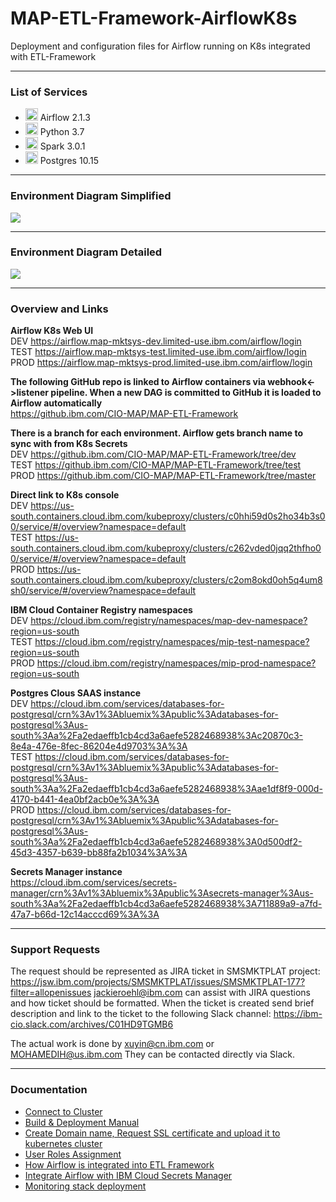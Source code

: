 # MAP-ETL-Framework-AirflowK8s

Deployment and configuration files for Airflow running on K8s integrated with ETL-Framework

---
### List of Services

 - <img src="https://miro.medium.com/max/1080/1*6jjSw8IqGbsPZp7L_43YyQ.png" height="20"> Airflow 2.1.3
 - <img src="https://i.stack.imgur.com/hRJou.gif" height="20"> Python 3.7
 - <img src="https://upload.wikimedia.org/wikipedia/commons/f/f3/Apache_Spark_logo.svg" height="20"> Spark 3.0.1
 - <img src="https://upload.wikimedia.org/wikipedia/commons/2/29/Postgresql_elephant.svg" height="20"> Postgres 10.15

---
### Environment Diagram Simplified
<img src="https://github.ibm.com/CIO-MAP/MAP-ETL-Framework-AirflowK8s/blob/master/diagrams/env_diagram_simplified.jpg">

---
### Environment Diagram Detailed
<img src="https://github.ibm.com/CIO-MAP/MAP-ETL-Framework-AirflowK8s/blob/master/diagrams/env_diagram_detailed.jpg">

---
### Overview and Links

**Airflow K8s Web UI**\
DEV https://airflow.map-mktsys-dev.limited-use.ibm.com/airflow/login \
TEST https://airflow.map-mktsys-test.limited-use.ibm.com/airflow/login \
PROD https://airflow.map-mktsys-prod.limited-use.ibm.com/airflow/login

**The following GitHub repo is linked to Airflow containers via webhook<->listener pipeline. When a new DAG is committed to GitHub it is loaded to Airflow automatically**\
https://github.ibm.com/CIO-MAP/MAP-ETL-Framework

**There is a branch for each environment. Airflow gets branch name to sync with from K8s Secrets** \
DEV https://github.ibm.com/CIO-MAP/MAP-ETL-Framework/tree/dev \
TEST https://github.ibm.com/CIO-MAP/MAP-ETL-Framework/tree/test \
PROD https://github.ibm.com/CIO-MAP/MAP-ETL-Framework/tree/master

**Direct link to K8s console**\
DEV https://us-south.containers.cloud.ibm.com/kubeproxy/clusters/c0hhi59d0s2ho34b3s00/service/#/overview?namespace=default \
TEST https://us-south.containers.cloud.ibm.com/kubeproxy/clusters/c262vded0jqq2thfho00/service/#/overview?namespace=default \
PROD https://us-south.containers.cloud.ibm.com/kubeproxy/clusters/c2om8okd0oh5q4um8sh0/service/#/overview?namespace=default

**IBM Cloud Container Registry namespaces** \
DEV https://cloud.ibm.com/registry/namespaces/map-dev-namespace?region=us-south \
TEST https://cloud.ibm.com/registry/namespaces/mip-test-namespace?region=us-south \
PROD https://cloud.ibm.com/registry/namespaces/mip-prod-namespace?region=us-south

**Postgres Clous SAAS instance** \
DEV https://cloud.ibm.com/services/databases-for-postgresql/crn%3Av1%3Abluemix%3Apublic%3Adatabases-for-postgresql%3Aus-south%3Aa%2Fa2edaeffb1cb4cd3a6aefe5282468938%3Ac20870c3-8e4a-476e-8fec-86204e4d9703%3A%3A \
TEST https://cloud.ibm.com/services/databases-for-postgresql/crn%3Av1%3Abluemix%3Apublic%3Adatabases-for-postgresql%3Aus-south%3Aa%2Fa2edaeffb1cb4cd3a6aefe5282468938%3Aae1df8f9-000d-4170-b441-4ea0bf2acb0e%3A%3A \
PROD https://cloud.ibm.com/services/databases-for-postgresql/crn%3Av1%3Abluemix%3Apublic%3Adatabases-for-postgresql%3Aus-south%3Aa%2Fa2edaeffb1cb4cd3a6aefe5282468938%3A0d500df2-45d3-4357-b639-bb88fa2b1034%3A%3A

**Secrets Manager instance** \
https://cloud.ibm.com/services/secrets-manager/crn%3Av1%3Abluemix%3Apublic%3Asecrets-manager%3Aus-south%3Aa%2Fa2edaeffb1cb4cd3a6aefe5282468938%3A711889a9-a7fd-47a7-b66d-12c14acccd69%3A%3A

---
### Support Requests

The request should be represented as JIRA ticket in SMSMKTPLAT project: https://jsw.ibm.com/projects/SMSMKTPLAT/issues/SMSMKTPLAT-177?filter=allopenissues
jackieroehl@ibm.com can assist with JIRA questions and how ticket should be formatted.
When the ticket is created send brief description and link to the ticket to the following Slack channel: https://ibm-cio.slack.com/archives/C01HD9TGMB6

The actual work is done by xuyin@cn.ibm.com or MOHAMEDIH@us.ibm.com
They can be contacted directly via Slack.

---
### Documentation
- [Connect to Cluster](https://github.ibm.com/CIO-MAP/MAP-ETL-Framework-AirflowK8s/blob/master/docs/Connect%20to%20Cluster.md)
- [Build & Deployment Manual](https://github.ibm.com/CIO-MAP/MAP-ETL-Framework-AirflowK8s/blob/master/docs/Build%20%26%20Deployment%20Manual.md)
- [Create Domain name, Request SSL certificate and upload it to kubernetes cluster](https://github.ibm.com/CIO-MAP/MAP-ETL-Framework-AirflowK8s/blob/master/docs/Ingress%20SSL%20Certificates.md)
- [User Roles Assignment](https://github.ibm.com/CIO-MAP/MAP-ETL-Framework-AirflowK8s/blob/master/docs/User%20Roles%20Assignment.md)
- [How Airflow is integrated into ETL Framework](https://github.ibm.com/CIO-MAP/MAP-ETL-Framework-AirflowK8s/blob/master/docs/How%20Airflow%20is%20integrated%20into%20ETL%20Framework.md)
- [Integrate Airflow with IBM Cloud Secrets Manager](https://github.ibm.com/CIO-MAP/MAP-ETL-Framework-AirflowK8s/blob/master/docs/Integrate%20Airflow%20with%20IBM%20Cloud%20Secrets%20Manager.md)
- [Monitoring stack deployment](https://github.ibm.com/CIO-MAP/MAP-ETL-Framework-AirflowK8s/blob/master/docs/Monitoring%20Stack%20Deployment.md)